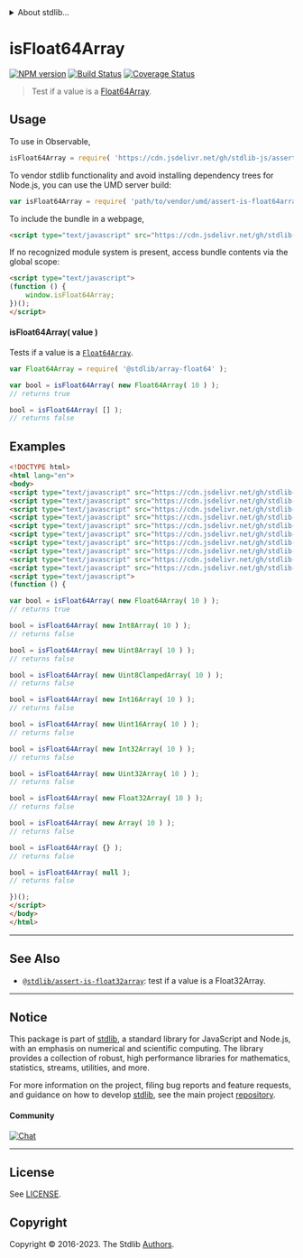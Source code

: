 <!--

@license Apache-2.0

Copyright (c) 2018 The Stdlib Authors.

Licensed under the Apache License, Version 2.0 (the "License");
you may not use this file except in compliance with the License.
You may obtain a copy of the License at

   http://www.apache.org/licenses/LICENSE-2.0

Unless required by applicable law or agreed to in writing, software
distributed under the License is distributed on an "AS IS" BASIS,
WITHOUT WARRANTIES OR CONDITIONS OF ANY KIND, either express or implied.
See the License for the specific language governing permissions and
limitations under the License.

-->


<details>
  <summary>
    About stdlib...
  </summary>
  <p>We believe in a future in which the web is a preferred environment for numerical computation. To help realize this future, we've built stdlib. stdlib is a standard library, with an emphasis on numerical and scientific computation, written in JavaScript (and C) for execution in browsers and in Node.js.</p>
  <p>The library is fully decomposable, being architected in such a way that you can swap out and mix and match APIs and functionality to cater to your exact preferences and use cases.</p>
  <p>When you use stdlib, you can be absolutely certain that you are using the most thorough, rigorous, well-written, studied, documented, tested, measured, and high-quality code out there.</p>
  <p>To join us in bringing numerical computing to the web, get started by checking us out on <a href="https://github.com/stdlib-js/stdlib">GitHub</a>, and please consider <a href="https://opencollective.com/stdlib">financially supporting stdlib</a>. We greatly appreciate your continued support!</p>
</details>

# isFloat64Array

[![NPM version][npm-image]][npm-url] [![Build Status][test-image]][test-url] [![Coverage Status][coverage-image]][coverage-url] <!-- [![dependencies][dependencies-image]][dependencies-url] -->

> Test if a value is a [Float64Array][mdn-float64array].



<section class="usage">

## Usage

To use in Observable,

```javascript
isFloat64Array = require( 'https://cdn.jsdelivr.net/gh/stdlib-js/assert-is-float64array@v0.1.1-umd/browser.js' )
```

To vendor stdlib functionality and avoid installing dependency trees for Node.js, you can use the UMD server build:

```javascript
var isFloat64Array = require( 'path/to/vendor/umd/assert-is-float64array/index.js' )
```

To include the bundle in a webpage,

```html
<script type="text/javascript" src="https://cdn.jsdelivr.net/gh/stdlib-js/assert-is-float64array@v0.1.1-umd/browser.js"></script>
```

If no recognized module system is present, access bundle contents via the global scope:

```html
<script type="text/javascript">
(function () {
    window.isFloat64Array;
})();
</script>
```

#### isFloat64Array( value )

Tests if a value is a [`Float64Array`][mdn-float64array].

```javascript
var Float64Array = require( '@stdlib/array-float64' );

var bool = isFloat64Array( new Float64Array( 10 ) );
// returns true

bool = isFloat64Array( [] );
// returns false
```

</section>

<!-- /.usage -->

<section class="examples">

## Examples

<!-- eslint no-undef: "error" -->

```html
<!DOCTYPE html>
<html lang="en">
<body>
<script type="text/javascript" src="https://cdn.jsdelivr.net/gh/stdlib-js/array-int8@umd/browser.js"></script>
<script type="text/javascript" src="https://cdn.jsdelivr.net/gh/stdlib-js/array-uint8@umd/browser.js"></script>
<script type="text/javascript" src="https://cdn.jsdelivr.net/gh/stdlib-js/array-uint8c@umd/browser.js"></script>
<script type="text/javascript" src="https://cdn.jsdelivr.net/gh/stdlib-js/array-int16@umd/browser.js"></script>
<script type="text/javascript" src="https://cdn.jsdelivr.net/gh/stdlib-js/array-uint16@umd/browser.js"></script>
<script type="text/javascript" src="https://cdn.jsdelivr.net/gh/stdlib-js/array-int32@umd/browser.js"></script>
<script type="text/javascript" src="https://cdn.jsdelivr.net/gh/stdlib-js/array-uint32@umd/browser.js"></script>
<script type="text/javascript" src="https://cdn.jsdelivr.net/gh/stdlib-js/array-float32@umd/browser.js"></script>
<script type="text/javascript" src="https://cdn.jsdelivr.net/gh/stdlib-js/array-float64@umd/browser.js"></script>
<script type="text/javascript" src="https://cdn.jsdelivr.net/gh/stdlib-js/assert-is-float64array@v0.1.1-umd/browser.js"></script>
<script type="text/javascript">
(function () {

var bool = isFloat64Array( new Float64Array( 10 ) );
// returns true

bool = isFloat64Array( new Int8Array( 10 ) );
// returns false

bool = isFloat64Array( new Uint8Array( 10 ) );
// returns false

bool = isFloat64Array( new Uint8ClampedArray( 10 ) );
// returns false

bool = isFloat64Array( new Int16Array( 10 ) );
// returns false

bool = isFloat64Array( new Uint16Array( 10 ) );
// returns false

bool = isFloat64Array( new Int32Array( 10 ) );
// returns false

bool = isFloat64Array( new Uint32Array( 10 ) );
// returns false

bool = isFloat64Array( new Float32Array( 10 ) );
// returns false

bool = isFloat64Array( new Array( 10 ) );
// returns false

bool = isFloat64Array( {} );
// returns false

bool = isFloat64Array( null );
// returns false

})();
</script>
</body>
</html>
```

</section>

<!-- /.examples -->

<!-- Section for related `stdlib` packages. Do not manually edit this section, as it is automatically populated. -->

<section class="related">

* * *

## See Also

-   <span class="package-name">[`@stdlib/assert-is-float32array`][@stdlib/assert/is-float32array]</span><span class="delimiter">: </span><span class="description">test if a value is a Float32Array.</span>

</section>

<!-- /.related -->

<!-- Section for all links. Make sure to keep an empty line after the `section` element and another before the `/section` close. -->


<section class="main-repo" >

* * *

## Notice

This package is part of [stdlib][stdlib], a standard library for JavaScript and Node.js, with an emphasis on numerical and scientific computing. The library provides a collection of robust, high performance libraries for mathematics, statistics, streams, utilities, and more.

For more information on the project, filing bug reports and feature requests, and guidance on how to develop [stdlib][stdlib], see the main project [repository][stdlib].

#### Community

[![Chat][chat-image]][chat-url]

---

## License

See [LICENSE][stdlib-license].


## Copyright

Copyright &copy; 2016-2023. The Stdlib [Authors][stdlib-authors].

</section>

<!-- /.stdlib -->

<!-- Section for all links. Make sure to keep an empty line after the `section` element and another before the `/section` close. -->

<section class="links">

[npm-image]: http://img.shields.io/npm/v/@stdlib/assert-is-float64array.svg
[npm-url]: https://npmjs.org/package/@stdlib/assert-is-float64array

[test-image]: https://github.com/stdlib-js/assert-is-float64array/actions/workflows/test.yml/badge.svg?branch=v0.1.1
[test-url]: https://github.com/stdlib-js/assert-is-float64array/actions/workflows/test.yml?query=branch:v0.1.1

[coverage-image]: https://img.shields.io/codecov/c/github/stdlib-js/assert-is-float64array/main.svg
[coverage-url]: https://codecov.io/github/stdlib-js/assert-is-float64array?branch=main

<!--

[dependencies-image]: https://img.shields.io/david/stdlib-js/assert-is-float64array.svg
[dependencies-url]: https://david-dm.org/stdlib-js/assert-is-float64array/main

-->

[chat-image]: https://img.shields.io/gitter/room/stdlib-js/stdlib.svg
[chat-url]: https://app.gitter.im/#/room/#stdlib-js_stdlib:gitter.im

[stdlib]: https://github.com/stdlib-js/stdlib

[stdlib-authors]: https://github.com/stdlib-js/stdlib/graphs/contributors

[umd]: https://github.com/umdjs/umd
[es-module]: https://developer.mozilla.org/en-US/docs/Web/JavaScript/Guide/Modules

[deno-url]: https://github.com/stdlib-js/assert-is-float64array/tree/deno
[umd-url]: https://github.com/stdlib-js/assert-is-float64array/tree/umd
[esm-url]: https://github.com/stdlib-js/assert-is-float64array/tree/esm
[branches-url]: https://github.com/stdlib-js/assert-is-float64array/blob/main/branches.md

[stdlib-license]: https://raw.githubusercontent.com/stdlib-js/assert-is-float64array/main/LICENSE

[mdn-float64array]: https://developer.mozilla.org/en-US/docs/Web/JavaScript/Reference/Global_Objects/Float64Array

<!-- <related-links> -->

[@stdlib/assert/is-float32array]: https://github.com/stdlib-js/assert-is-float32array/tree/umd

<!-- </related-links> -->

</section>

<!-- /.links -->
